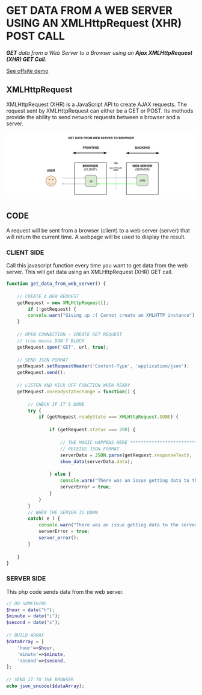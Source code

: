 # GET DATA FROM A WEB SERVER USING AN XMLHttpRequest (XHR) POST CALL

_**GET** data
from a Web Server
to a Browser
using an **Ajax XMLHttpRequest (XHR) GET Call**._
  
[See offsite demo](http://www.jeffdecola.com/my-frontend-and-backend-api-examples/index.php?page=get-data-from-web-server-to-browser-using-ajax-xhr-get-call)

## XMLHttpRequest

XMLHttpRequest (XHR) is a JavaScript API to create AJAX requests.
The request sent by XMLHttpRequest can either be a GET or POST.
Its methods provide the ability to send network requests between a
browser and a server.

![IMAGE - ajax-XHR-calls-browser-to-web-server - IMAGE](../../../docs/pics/get-data-from-web-server-to-browser-using-ajax-xhr-get-call.jpg)

## CODE

A request will be
sent from a browser (client)
to a web server (server)
that will return the current time.
A webpage will be used
to display the result.

### CLIENT SIDE

Call this javascript function every time you want to get data from the web server.
This will get data using an XMLHttpRequest (XHR) GET call.

```js
function get_data_from_web_server() {

    // CREATE A NEW REQUEST
    getRequest = new XMLHttpRequest();
        if (!getRequest) {
        console.warn("Giving up :( Cannot create an XMLHTTP instance");
    }
    
    // OPEN CONNECTION - CREATE GET REQUEST
    // true means DON'T BLOCK
    getRequest.open('GET', url, true);

    // SEND JSON FORMAT
    getRequest.setRequestHeader('Content-Type', 'application/json');
    getRequest.send();

    // LISTEN AND KICK OFF FUNCTION WHEN READY
    getRequest.onreadystatechange = function() {

        // CHECK IF IT'S DONE
        try {
            if (getRequest.readyState === XMLHttpRequest.DONE) {

                if (getRequest.status === 200) {

                    // THE MAGIC HAPPENS HERE *******************************************
                    // RECEIVE JSON FORMAT
                    serverData = JSON.parse(getRequest.responseText);
                    show_data(serverData.data);

                } else {
                    console.warn("There was an issue getting data to the server");
                    serverError = true;
                }
            }
        }
        // WHEN THE SERVER IS DOWN
        catch( e ) {
            console.warn("There was an issue getting data to the server: Caught Server Exception:" + e.description);
            serverError = true;
            server_error();
        }

    }
}
```

### SERVER SIDE

This php code sends data from the web server.

```php
// DO SOMETHING
$hour = date("h");
$minute = date("i");
$second = date("s");

// BUILD ARRAY
$dataArray = [
    'hour'=>$hour,
    'minute'=>$minute,
    'second'=>$second,
];

// SEND IT TO THE BROWSER
echo json_encode($dataArray);
```
